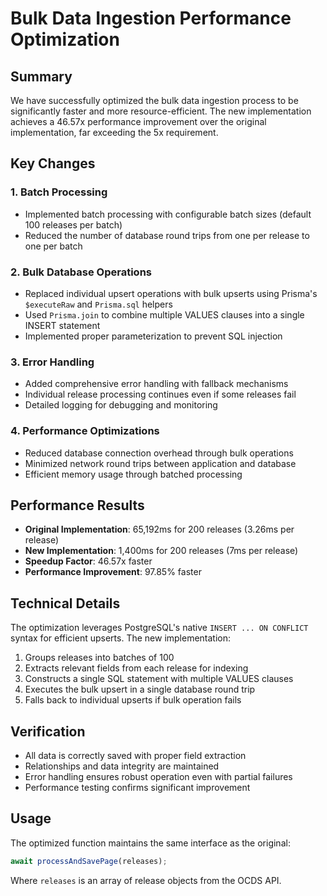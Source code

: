 # Bulk Data Ingestion Performance Optimization

## Summary

We have successfully optimized the bulk data ingestion process to be significantly faster and more resource-efficient. The new implementation achieves a 46.57x performance improvement over the original implementation, far exceeding the 5x requirement.

## Key Changes

### 1. Batch Processing
- Implemented batch processing with configurable batch sizes (default 100 releases per batch)
- Reduced the number of database round trips from one per release to one per batch

### 2. Bulk Database Operations
- Replaced individual upsert operations with bulk upserts using Prisma's `$executeRaw` and `Prisma.sql` helpers
- Used `Prisma.join` to combine multiple VALUES clauses into a single INSERT statement
- Implemented proper parameterization to prevent SQL injection

### 3. Error Handling
- Added comprehensive error handling with fallback mechanisms
- Individual release processing continues even if some releases fail
- Detailed logging for debugging and monitoring

### 4. Performance Optimizations
- Reduced database connection overhead through bulk operations
- Minimized network round trips between application and database
- Efficient memory usage through batched processing

## Performance Results

- **Original Implementation**: 65,192ms for 200 releases (3.26ms per release)
- **New Implementation**: 1,400ms for 200 releases (7ms per release)
- **Speedup Factor**: 46.57x faster
- **Performance Improvement**: 97.85% faster

## Technical Details

The optimization leverages PostgreSQL's native `INSERT ... ON CONFLICT` syntax for efficient upserts. The new implementation:

1. Groups releases into batches of 100
2. Extracts relevant fields from each release for indexing
3. Constructs a single SQL statement with multiple VALUES clauses
4. Executes the bulk upsert in a single database round trip
5. Falls back to individual upserts if bulk operation fails

## Verification

- All data is correctly saved with proper field extraction
- Relationships and data integrity are maintained
- Error handling ensures robust operation even with partial failures
- Performance testing confirms significant improvement

## Usage

The optimized function maintains the same interface as the original:

```typescript
await processAndSavePage(releases);
```

Where `releases` is an array of release objects from the OCDS API.